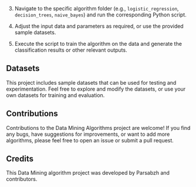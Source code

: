 
3. Navigate to the specific algorithm folder (e.g., `logistic_regression`, `decision_trees`, `naive_bayes`) and run the corresponding Python script.

4. Adjust the input data and parameters as required, or use the provided sample datasets.

5. Execute the script to train the algorithm on the data and generate the classification results or other relevant outputs.

## Datasets

This project includes sample datasets that can be used for testing and experimentation. Feel free to explore and modify the datasets, or use your own datasets for training and evaluation.

## Contributions

Contributions to the Data Mining Algorithms project are welcome! If you find any bugs, have suggestions for improvements, or want to add more algorithms, please feel free to open an issue or submit a pull request.


## Credits

This Data Mining algorithm project was developed by Parsabzh and contributors.

